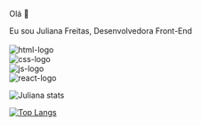 Olá 👋

Eu sou Juliana Freitas, Desenvolvedora Front-End <br>
<br>
 <img src="https://img.shields.io/badge/HTML5-E34F26?style=for-the-badge&logo=html5&logoColor=w" alt="html-logo"/>
<br>
<img src="https://img.shields.io/badge/CSS3-1572B6?style=for-the-badge&logo=css3&logoColor=white" alt="css-logo"/> 
<br>
<img src="https://img.shields.io/badge/JavaScript-F7DF1E?style=for-the-badge&logo=javascript&logoColor=black" alt="js-logo">
<br>
<img src="https://img.shields.io/badge/React-20232A?style=for-the-badge&logo=react&logoColor=61DAFB" alt="react-logo">

![Juliana stats](https://github-readme-stats.vercel.app/api?username=JuFreitas95&show_icons=true&theme=radical)



[![Top Langs](https://github-readme-stats.vercel.app/api/top-langs/?username=JuFreitas95&langs_count=8)](https://github.com/anuraghazra/github-readme-stats)
